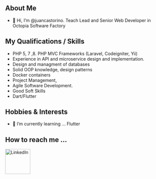 ## About Me
- 👋 Hi, I’m @juancastorino. Teach Lead and Senior Web Developer in Octopia Software Factory

## My Qualifications / Skills

- PHP 5, 7 ,8. PHP MVC Frameworks (Laravel, Codeigniter, Yii)
- Experience in API and microservice design and implementation.
- Design and managment  of databases
- Solid OOP knowledge, design patterns
- Docker containers
- Project Management,
- Agile Software Development.
- Good Soft Skills
- Dart/Flutter

## Hobbies & Interests
- 🌱 I’m currently learning ... Flutter

## How to reach me ...

[<img align="left" alt="LinkedIn" width="80" src="https://github.com/melanieshi0120/melanieshi0120/blob/master/linkedin.ico" />]( https://linkedin.com/in/juan-castorino)
